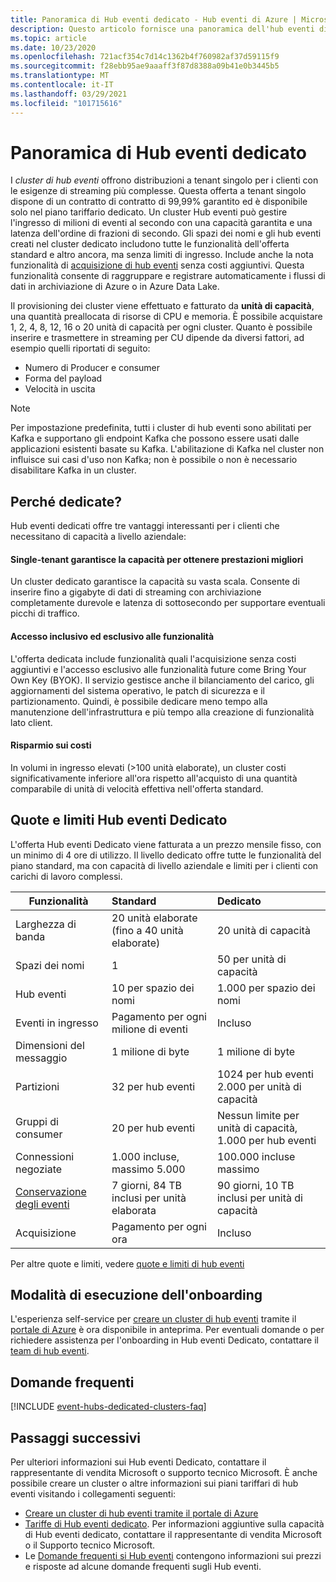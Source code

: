 ```yaml
---
title: Panoramica di Hub eventi dedicato - Hub eventi di Azure | Microsoft Docs
description: Questo articolo fornisce una panoramica dell'hub eventi di Azure dedicato, che offre distribuzioni a tenant singolo di hub eventi.
ms.topic: article
ms.date: 10/23/2020
ms.openlocfilehash: 721acf354c7d14c1362b4f760982af37d59115f9
ms.sourcegitcommit: f28ebb95ae9aaaff3f87d8388a09b41e0b3445b5
ms.translationtype: MT
ms.contentlocale: it-IT
ms.lasthandoff: 03/29/2021
ms.locfileid: "101715616"
---
```

# <a name="overview-of-event-hubs-dedicated"></a>Panoramica di Hub eventi dedicato

I *cluster di hub eventi* offrono distribuzioni a tenant singolo per i clienti con le esigenze di streaming più complesse. Questa offerta a tenant singolo dispone di un contratto di contratto di 99,99% garantito ed è disponibile solo nel piano tariffario dedicato. Un cluster Hub eventi può gestire l'ingresso di milioni di eventi al secondo con una capacità garantita e una latenza dell'ordine di frazioni di secondo. Gli spazi dei nomi e gli hub eventi creati nel cluster dedicato includono tutte le funzionalità dell'offerta standard e altro ancora, ma senza limiti di ingresso. Include anche la nota funzionalità di [acquisizione di hub eventi](event-hubs-capture-overview.md) senza costi aggiuntivi. Questa funzionalità consente di raggruppare e registrare automaticamente i flussi di dati in archiviazione di Azure o in Azure Data Lake. 

Il provisioning dei cluster viene effettuato e fatturato da **unità di capacità**, una quantità preallocata di risorse di CPU e memoria. È possibile acquistare 1, 2, 4, 8, 12, 16 o 20 unità di capacità per ogni cluster. Quanto è possibile inserire e trasmettere in streaming per CU dipende da diversi fattori, ad esempio quelli riportati di seguito: 

- Numero di Producer e consumer
- Forma del payload
- Velocità in uscita

> [!NOTE]
> Per impostazione predefinita, tutti i cluster di hub eventi sono abilitati per Kafka e supportano gli endpoint Kafka che possono essere usati dalle applicazioni esistenti basate su Kafka. L'abilitazione di Kafka nel cluster non influisce sui casi d'uso non Kafka; non è possibile o non è necessario disabilitare Kafka in un cluster.

## <a name="why-dedicated"></a>Perché dedicate?

Hub eventi dedicati offre tre vantaggi interessanti per i clienti che necessitano di capacità a livello aziendale:

#### <a name="single-tenancy-guarantees-capacity-for-better-performance"></a>Single-tenant garantisce la capacità per ottenere prestazioni migliori

Un cluster dedicato garantisce la capacità su vasta scala. Consente di inserire fino a gigabyte di dati di streaming con archiviazione completamente durevole e latenza di sottosecondo per supportare eventuali picchi di traffico. 

#### <a name="inclusive-and-exclusive-access-to-features"></a>Accesso inclusivo ed esclusivo alle funzionalità 
L'offerta dedicata include funzionalità quali l'acquisizione senza costi aggiuntivi e l'accesso esclusivo alle funzionalità future come Bring Your Own Key (BYOK). Il servizio gestisce anche il bilanciamento del carico, gli aggiornamenti del sistema operativo, le patch di sicurezza e il partizionamento. Quindi, è possibile dedicare meno tempo alla manutenzione dell'infrastruttura e più tempo alla creazione di funzionalità lato client.  

#### <a name="cost-savings"></a>Risparmio sui costi
In volumi in ingresso elevati (>100 unità elaborate), un cluster costi significativamente inferiore all'ora rispetto all'acquisto di una quantità comparabile di unità di velocità effettiva nell'offerta standard.


## <a name="event-hubs-dedicated-quotas-and-limits"></a>Quote e limiti Hub eventi Dedicato

L'offerta Hub eventi Dedicato viene fatturata a un prezzo mensile fisso, con un minimo di 4 ore di utilizzo. Il livello dedicato offre tutte le funzionalità del piano standard, ma con capacità di livello aziendale e limiti per i clienti con carichi di lavoro complessi. 

| Funzionalità | Standard | Dedicato |
| --- |:---|:---|
| Larghezza di banda | 20 unità elaborate (fino a 40 unità elaborate) | 20 unità di capacità |
| Spazi dei nomi |  1 | 50 per unità di capacità |
| Hub eventi |  10 per spazio dei nomi | 1\.000 per spazio dei nomi |
| Eventi in ingresso | Pagamento per ogni milione di eventi | Incluso |
| Dimensioni del messaggio | 1 milione di byte | 1 milione di byte |
| Partizioni | 32 per hub eventi | 1024 per hub eventi<br/>2\.000 per unità di capacità |
| Gruppi di consumer | 20 per hub eventi | Nessun limite per unità di capacità, 1.000 per hub eventi |
| Connessioni negoziate | 1\.000 incluse, massimo 5.000 | 100.000 incluse massimo |
| [Conservazione degli eventi](event-hubs-features.md#event-retention) | 7 giorni, 84 TB inclusi per unità elaborata | 90 giorni, 10 TB inclusi per unità di capacità |
| Acquisizione | Pagamento per ogni ora | Incluso |

Per altre quote e limiti, vedere [quote e limiti di hub eventi](event-hubs-quotas.md)

## <a name="how-to-onboard"></a>Modalità di esecuzione dell'onboarding

L'esperienza self-service per [creare un cluster di hub eventi](event-hubs-dedicated-cluster-create-portal.md) tramite il [portale di Azure](https://aka.ms/eventhubsclusterquickstart) è ora disponibile in anteprima. Per eventuali domande o per richiedere assistenza per l'onboarding in Hub eventi Dedicato, contattare il [team di hub eventi](mailto:askeventhubs@microsoft.com).

## <a name="faqs"></a>Domande frequenti

[!INCLUDE [event-hubs-dedicated-clusters-faq](../../includes/event-hubs-dedicated-clusters-faq.md)]

## <a name="next-steps"></a>Passaggi successivi

Per ulteriori informazioni sui Hub eventi Dedicato, contattare il rappresentante di vendita Microsoft o supporto tecnico Microsoft. È anche possibile creare un cluster o altre informazioni sui piani tariffari di hub eventi visitando i collegamenti seguenti:

- [Creare un cluster di hub eventi tramite il portale di Azure](https://aka.ms/eventhubsclusterquickstart) 
- [Tariffe di Hub eventi dedicato](https://azure.microsoft.com/pricing/details/event-hubs/). Per informazioni aggiuntive sulla capacità di Hub eventi dedicato, contattare il rappresentante di vendita Microsoft o il Supporto tecnico Microsoft.
- Le [Domande frequenti si Hub eventi](event-hubs-faq.md) contengono informazioni sui prezzi e risposte ad alcune domande frequenti sugli Hub eventi.
